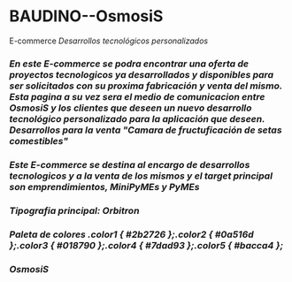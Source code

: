 # **BAUDINO--OsmosiS**
E-commerce
 *Desarrollos tecnológicos personalizados*
### *En este E-commerce se podra encontrar una oferta de proyectos tecnologicos ya desarrollados y disponibles para ser solicitados con su proxima fabricación y venta del mismo. Esta pagina a su vez sera el medio de comunicacion entre OsmosiS y los clientes que deseen un nuevo desarrollo tecnológico personalizado para la aplicación que deseen. Desarrollos para la venta "Camara de fructuficación de setas comestibles"*
### *Este E-commerce se destina al encargo de desarrollos tecnologicos y a la venta de los mismos y el target principal son emprendimientos, MiniPyMEs y PyMEs*
### *Tipografia principal: Orbitron*
### *Paleta de colores .color1 { #2b2726 };.color2 { #0a516d };.color3 { #018790 };.color4 { #7dad93 };.color5 { #bacca4 };*
### *OsmosiS*